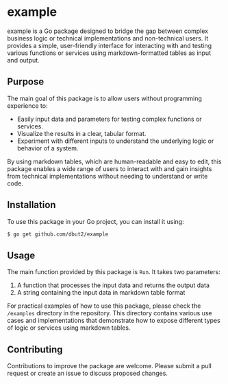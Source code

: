 # example

example is a Go package designed to bridge the gap between complex business logic or technical implementations and non-technical users. It provides a simple, user-friendly interface for interacting with and testing various functions or services using markdown-formatted tables as input and output.

## Purpose

The main goal of this package is to allow users without programming experience to:
- Easily input data and parameters for testing complex functions or services.
- Visualize the results in a clear, tabular format.
- Experiment with different inputs to understand the underlying logic or behavior of a system.

By using markdown tables, which are human-readable and easy to edit, this package enables a wide range of users to interact with and gain insights from technical implementations without needing to understand or write code.

##  Installation

To use this package in your Go project, you can install it using:

```bash
$ go get github.com/dbut2/example
```

## Usage

The main function provided by this package is `Run`. It takes two parameters:
1. A function that processes the input data and returns the output data
2. A string containing the input data in markdown table format

For practical examples of how to use this package, please check the `/examples` directory in the repository. This directory contains various use cases and implementations that demonstrate how to expose different types of logic or services using markdown tables.

## Contributing

Contributions to improve the package are welcome. Please submit a pull request or create an issue to discuss proposed changes.
